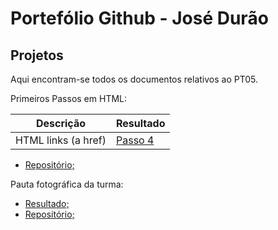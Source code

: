 # Portefólio Github - José Durão

## Projetos

Aqui encontram-se todos os documentos relativos ao PT05.


Primeiros Passos em HTML:

| Descrição | Resultado |
| ------ | ------ |
| HTML links (a href) | [Passo 4][passo4] |


- [Repositório;](https://github.com/franciscocaleiro/estrutura-html)


Pauta fotográfica da turma:

- [Resultado;](https://github.com/zedpgd/Passo-5/blob/main/README.md)
- [Repositório;](https://github.com/zedpgd/Passo-5)

[passo4]: https://github.com/zedpgd/Passo-4 
